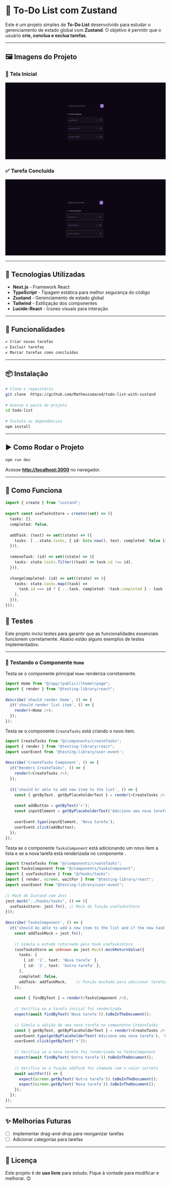 # 📌 To-Do List com Zustand

Este é um projeto simples de **To-Do List** desenvolvido para estudar o gerenciamento de estado global com **Zustand**. O objetivo é permitir que o usuário **crie, conclua e exclua tarefas**.

---

## 🖼️ Imagens do Projeto

### 📌 Tela Inicial

![Tela Inicial](/src/public/images/tela-inicial.jpg)

### ✅ Tarefa Concluída

![Tarefa Concluída](/src/public/images/tarefa-concluida.jpg)

---

## 🚀 Tecnologias Utilizadas

- **Next.js** - Framework React
- **TypeScript** - Tipagem estática para melhor segurança do código
- **Zustand** - Gerenciamento de estado global
- **Tailwind** - Estilização dos componentes
- **Lucide-React** - Ícones visuais para interação

---

## 📌 Funcionalidades

```markdown
✔ Criar novas tarefas 
✔ Excluir tarefas 
✔ Marcar tarefas como concluídas 
```

---

## 📦 Instalação

```bash
# Clone o repositório
git clone  https://github.com/Matheussmaced/todo-list-with-zustand

# Acesse a pasta do projeto
cd todo-list

# Instale as dependências
npm install
```

---

## ▶ Como Rodar o Projeto

```bash
npm run dev
```

Acesse **<http://localhost:3000>** no navegador.

---

## 🔧 Como Funciona

```typescript
import { create } from "zustand";

export const useTasksStore = create((set) => ({
  tasks: [],
  completed: false,

  addTask: (text) => set((state) => ({
    tasks: [...state.tasks, { id: Date.now(), text, completed: false }],
  })),

  removeTask: (id) => set((state) => ({
    tasks: state.tasks.filter((task) => task.id !== id),
  })),

  changeCompleted: (id) => set((state) => ({
    tasks: state.tasks.map((task) =>
      task.id === id ? { ...task, completed: !task.completed } : task
    ),
  })),
}));
```

## 🧪 Testes

Este projeto inclui testes para garantir que as funcionalidades essenciais funcionem corretamente. Abaixo estão alguns exemplos de testes implementados:

---

### 📌 Testando o Componente `Home`

Testa se o componente principal `Home` renderiza corretamente.

```typescript
import Home from "@/app/(public)/(home)/page";
import { render } from "@testing-library/react";

describe('should render Home', () => {
  it('should render list item', () => {
    render(<Home />);
  });
});
```

Testa se o componente `CreateTasks` está criando o novo item.

```typescript
import CreateTasks from "@/components/createTasks";
import { render } from "@testing-library/react";
import userEvent from '@testing-library/user-event';

describe('CreateTasks Component', () => {
  it("Renders CreateTasks", () => {
    render(<CreateTasks />);
  });

  it('should br able to add new item to the list', () => {
    const { getByText, getByPlaceholderText } = render(<CreateTasks />);

    const addButton = getByText('+');
    const inputElement = getByPlaceholderText('Adicione uma nova tarefa');

    userEvent.type(inputElement, 'Nova tarefa');
    userEvent.click(addButton);
  });
});
```

Testa se o componente `TasksComponent` está adicionando um novo item a lista e se a nova tarefa está renderizada no componente .

```typescript
import CreateTasks from "@/components/createTasks";
import TasksComponent from "@/components/tasksComponent";
import { useTasksStore } from "@/hooks/tasks";
import { render, screen, waitFor } from "@testing-library/react";
import userEvent from "@testing-library/user-event";

// Mock do Zustand com Jest
jest.mock("../hooks/tasks", () => ({
  useTasksStore: jest.fn(), // Mock da função useTasksStore
}));

describe('TasksComponent', () => {
  it('should be able to add a new item to the list and if the new task is being rendered in the component', async () => {
    const addTaskMock = jest.fn();

    // Simula o estado retornado pelo hook useTasksStore
    (useTasksStore as unknown as jest.Mock).mockReturnValue({
      tasks: [
        { id: '1', text: 'Nova tarefa' },
        { id: '2', text: 'Outra tarefa' },
      ],
      completed: false,
      addTask: addTaskMock,    // Função mockada para adicionar tarefas
    });

    const { findByText } = render(<TasksComponent />);

    // Verifica se a tarefa inicial foi renderizada
    expect(await findByText('Nova tarefa')).toBeInTheDocument();

    // Simula a adição de uma nova tarefa no componente CreateTasks
    const { getByText, getByPlaceholderText } = render(<CreateTasks />);
    userEvent.type(getByPlaceholderText('Adicione uma nova tarefa'), 'Outra tarefa');
    userEvent.click(getByText('+'));

    // Verifica se a nova tarefa foi renderizada no TasksComponent
    expect(await findByText('Outra tarefa')).toBeInTheDocument();

    // Verifica se a função addTask foi chamada com o valor correto
    await waitFor(() => {
      expect(screen.getByText('Outra tarefa')).toBeInTheDocument();
      expect(screen.getByText('Nova tarefa')).toBeInTheDocument();
    });
  });
});

```

---

## ✨ Melhorias Futuras

- [ ] Implementar drag-and-drop para reorganizar tarefas
- [ ] Adicionar categorias para tarefas

---

## 📜 Licença

Este projeto é de **uso livre** para estudo. Fique à vontade para modificar e melhorar. 😊
